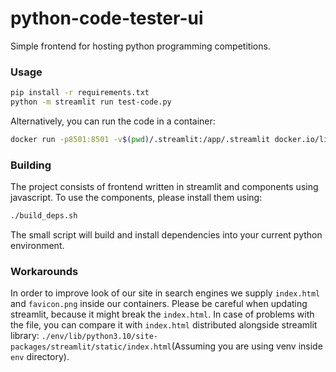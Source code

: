 # python-code-tester-ui

Simple frontend for hosting python programming competitions.

### Usage

```bash
pip install -r requirements.txt
python -m streamlit run test-code.py
```

Alternatively, you can run the code in a container:

```bash
docker run -p8501:8501 -v$(pwd)/.streamlit:/app/.streamlit docker.io/library/python-code-tester-ui:latest test-code.py
```

### Building

The project consists of frontend written in streamlit and components using javascript. To use the components, please install them using:

```bash
./build_deps.sh
```

The small script will build and install dependencies into your current python environment.

### Workarounds

In order to improve look of our site in search engines we supply `index.html` and `favicon.png` inside our containers. Please be careful when updating streamlit, because it might break the `index.html`. In case of problems with the file, you can compare it with `index.html` distributed alongside streamlit library: `./env/lib/python3.10/site-packages/streamlit/static/index.html`(Assuming you are using venv inside `env` directory).
